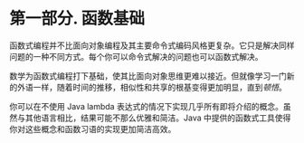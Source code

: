 # 第一部分. 函数基础

函数式编程并不比面向对象编程及其主要命令式编码风格更复杂。它只是解决同样问题的一种不同方式。每个你可以命令式解决的问题也可以函数式解决。

数学为函数式编程打下基础，使其比面向对象思维更难以接近。但就像学习一门新的外语一样，随着时间的推移，相似性和共享的根基变得更加明显，直到*顿悟*。

你可以在不使用 Java lambda 表达式的情况下实现几乎所有即将介绍的概念。虽然与其他语言相比，结果可能不那么优雅和简洁。Java 中提供的函数式工具使得你对这些概念和函数习语的实现更加简洁高效。

